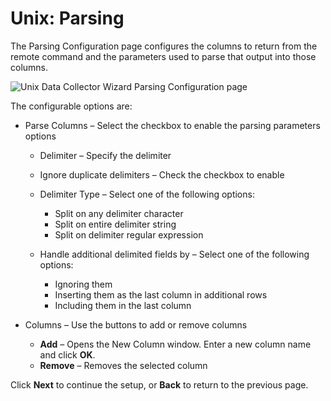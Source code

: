 # Unix: Parsing

The Parsing Configuration page configures the columns to return from the remote command and the
parameters used to parse that output into those columns.

![Unix Data Collector Wizard Parsing Configuration page](/img/versioned_docs/accessanalyzer_11.6/accessanalyzer/admin/datacollector/unix/parsing.webp)

The configurable options are:

- Parse Columns – Select the checkbox to enable the parsing parameters options

    - Delimiter – Specify the delimiter
    - Ignore duplicate delimiters – Check the checkbox to enable
    - Delimiter Type – Select one of the following options:

        - Split on any delimiter character
        - Split on entire delimiter string
        - Split on delimiter regular expression

    - Handle additional delimited fields by – Select one of the following options:

        - Ignoring them
        - Inserting them as the last column in additional rows
        - Including them in the last column

- Columns – Use the buttons to add or remove columns

    - **Add** – Opens the New Column window. Enter a new column name and click **OK**.
    - **Remove** – Removes the selected column

Click **Next** to continue the setup, or **Back** to return to the previous page.
